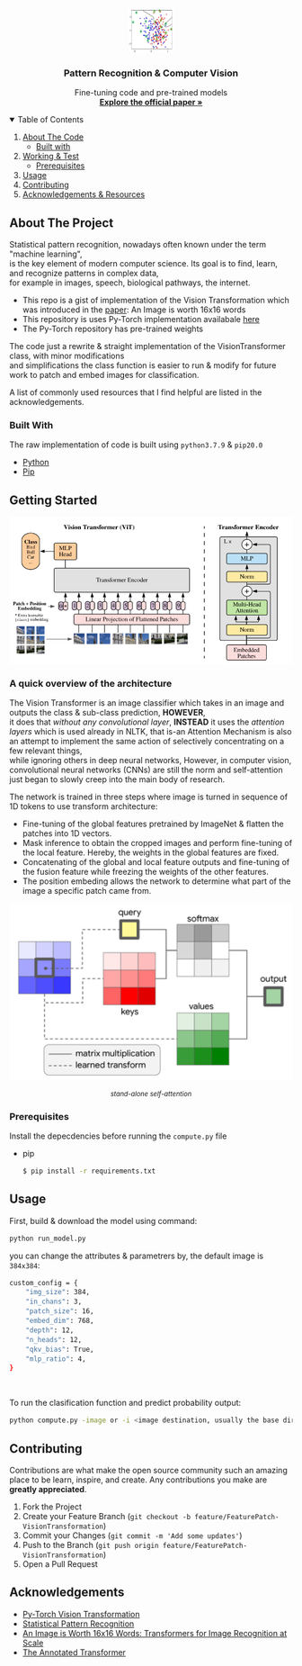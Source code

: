 <br />
<p align="center">
  <a href="#">
    <img src="images/StatisticalPatternRecognition.jpg" alt="Logo" width="80" height="80">
  </a>

  <h3 align="center">Pattern Recognition & Computer Vision</h3>
  <p align="center">
    Fine-tuning code and pre-trained models
    <br />
    <a href="https://arxiv.org/pdf/2010.11929.pdf"><strong>Explore the official paper »</strong></a>
  </p>
</p>



<!-- TABLE OF CONTENTS -->
<details open="open">
  <summary>Table of Contents</summary>
  <ol>
    <li>
      <a href="#about-the-project">About The Code</a>
      <ul>
        <li><a href="#built-with">Built with</a></li>
      </ul>
    </li>
    <li>
      <a href="#getting-started">Working & Test</a>
      <ul>
        <li><a href="#prerequisites">Prerequisites</a></li>
      </ul>
    </li>
    <li><a href="#usage">Usage</a></li>
    <li><a href="#contributing">Contributing</a></li>
    <li><a href="#acknowledgements">Acknowledgements & Resources</a></li>
  </ol>
</details>



<!-- ABOUT THE PROJECT -->
## About The Project

Statistical pattern recognition, nowadays often known under the term "machine learning", <br />is the key element of modern computer science. Its goal is to find, learn, and recognize patterns in complex data, <br />for example in images, speech, biological pathways, the internet.

* This repo is a gist of implementation of the Vision Transformation which was introduced in the <a href="https://arxiv.org/pdf/2010.11929.pdf">paper</a>: An Image is worth 16x16 words
* This repository is uses Py-Torch implementation availabale <a href="https://github.com/rwightman/pytorch-image-models">here</a>
* The Py-Torch repository has pre-trained weights

The code just a rewrite & straight implementation of the VisionTransformer class, with minor modifications <br /> and simplifications the class function is easier to run & modify for future work to patch and embed images for classification.

A list of commonly used resources that I find helpful are listed in the acknowledgements.

### Built With

The raw implementation of code is built using `python3.7.9` & `pip20.0`
* [Python](https://www.python.org/downloads/release/python-379/)
* [Pip](https://pypi.org/project/pip/)


<!-- GETTING STARTED -->
## Getting Started
<div style="text-align:center"><img align="center" src="images/VT.jpg" alt="Logo"></div>


<h3>A quick overview of the architecture</h3>

<p>The Vision Transformer is an image classifier which takes in an image and outputs the class & sub-class prediction, <b>HOWEVER</b>, <br/>it does that <i>without any convolutional layer</i>, <b>INSTEAD</b> it uses the <i>attention layers</i> which is used already in NLTK, that is-an Attention Mechanism is also an attempt to implement the same action of selectively concentrating on a few relevant things, <br/> while ignoring others in deep neural networks, However, in computer vision, convolutional neural networks (CNNs) are still the norm and self-attention just began to slowly creep into the main body of research.</p>

The network is trained in three steps where image is turned in sequence of 1D tokens to use transform architecture:
* Fine-tuning of the global features pretrained by ImageNet & flatten the patches into 1D vectors.
* Mask inference to obtain the cropped images and perform fine-tuning of the local feature. Hereby, the weights in the global features are fixed.
* Concatenating of the global and local feature outputs and fine-tuning of the fusion feature while freezing the weights of the other features.
* The position embeding allows the network to determine what part of the image a specific patch came from.



<div style="text-align:center"><img align="center" src="images/attention.jpg" alt="logo">

<i><small>stand-alone self-attention</small></i></div>




### Prerequisites

Install the depecdencies before running the `compute.py` file
* pip
  ```sh
  $ pip install -r requirements.txt
  ```


<!-- USAGE EXAMPLES -->
## Usage
<p>First, build & download the model using command:</p>

```sh
python run_model.py
```
you can change the attributes & parametrers by, the default image is `384x384`:
```sh
custom_config = {
    "img_size": 384,
    "in_chans": 3,
    "patch_size": 16,
    "embed_dim": 768,
    "depth": 12,
    "n_heads": 12,
    "qkv_bias": True,
    "mlp_ratio": 4,
}

```

</br>

To run the clasification function and predict probability output:

```sh
python compute.py -image or -i <image destination, usually the base dir>
```


<!-- CONTRIBUTING -->
## Contributing

Contributions are what make the open source community such an amazing place to be learn, inspire, and create. Any contributions you make are **greatly appreciated**.

1. Fork the Project
2. Create your Feature Branch (`git checkout -b feature/FeaturePatch-VisionTransformation`)
3. Commit your Changes (`git commit -m 'Add some updates'`)
4. Push to the Branch (`git push origin feature/FeaturePatch-VisionTransformation`)
5. Open a Pull Request






<!-- ACKNOWLEDGEMENTS -->
## Acknowledgements
* [Py-Torch Vision Transformation](https://github.com/rwightman/pytorch-image-models)
* [Statistical Pattern Recognition](https://lmb.informatik.uni-freiburg.de/lectures/spr/)
* [An Image is Worth 16x16 Words: Transformers for Image Recognition at Scale](https://arxiv.org/pdf/2010.11929.pdf)
* [The Annotated Transformer
](https://nlp.seas.harvard.edu/2018/04/03/attention.html)


